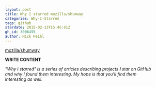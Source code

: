```yaml
---
layout: post
title: Why I starred mozilla/shumway
categories: Why-I-Starred
tags: github
stardate: 2015-02-13T15:46:01Z
gh_id: 3006455
author: Nick Peihl
---
```


[mozilla/shumway](star.repo.html_url)

**WRITE CONTENT**

*"Why I starred" is a series of articles describing projects I star on GitHub and why I found them interesting. My hope is that you'll find them interesting as well.*

